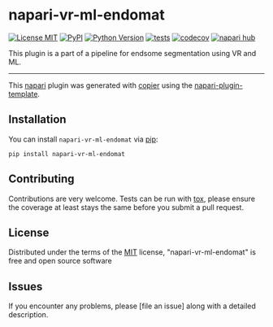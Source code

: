 # napari-vr-ml-endomat

[![License MIT](https://img.shields.io/pypi/l/napari-vr-ml-endomat.svg?color=green)](https://github.com/zeroth/napari-vr-ml-endomat/raw/main/LICENSE)
[![PyPI](https://img.shields.io/pypi/v/napari-vr-ml-endomat.svg?color=green)](https://pypi.org/project/napari-vr-ml-endomat)
[![Python Version](https://img.shields.io/pypi/pyversions/napari-vr-ml-endomat.svg?color=green)](https://python.org)
[![tests](https://github.com/zeroth/napari-vr-ml-endomat/workflows/tests/badge.svg)](https://github.com/zeroth/napari-vr-ml-endomat/actions)
[![codecov](https://codecov.io/gh/zeroth/napari-vr-ml-endomat/branch/main/graph/badge.svg)](https://codecov.io/gh/zeroth/napari-vr-ml-endomat)
[![napari hub](https://img.shields.io/endpoint?url=https://api.napari-hub.org/shields/napari-vr-ml-endomat)](https://napari-hub.org/plugins/napari-vr-ml-endomat)

This plugin is a part of a pipeline for endsome segmentation using VR and ML.

----------------------------------

This [napari] plugin was generated with [copier] using the [napari-plugin-template].

<!--
Don't miss the full getting started guide to set up your new package:
https://github.com/napari/napari-plugin-template#getting-started

and review the napari docs for plugin developers:
https://napari.org/stable/plugins/index.html
-->

## Installation

You can install `napari-vr-ml-endomat` via [pip]:

    pip install napari-vr-ml-endomat




## Contributing

Contributions are very welcome. Tests can be run with [tox], please ensure
the coverage at least stays the same before you submit a pull request.

## License

Distributed under the terms of the [MIT] license,
"napari-vr-ml-endomat" is free and open source software

## Issues

If you encounter any problems, please [file an issue] along with a detailed description.

[napari]: https://github.com/napari/napari
[copier]: https://copier.readthedocs.io/en/stable/
[@napari]: https://github.com/napari
[MIT]: http://opensource.org/licenses/MIT
[BSD-3]: http://opensource.org/licenses/BSD-3-Clause
[GNU GPL v3.0]: http://www.gnu.org/licenses/gpl-3.0.txt
[GNU LGPL v3.0]: http://www.gnu.org/licenses/lgpl-3.0.txt
[Apache Software License 2.0]: http://www.apache.org/licenses/LICENSE-2.0
[Mozilla Public License 2.0]: https://www.mozilla.org/media/MPL/2.0/index.txt
[napari-plugin-template]: https://github.com/napari/napari-plugin-template

[napari]: https://github.com/napari/napari
[tox]: https://tox.readthedocs.io/en/latest/
[pip]: https://pypi.org/project/pip/
[PyPI]: https://pypi.org/
